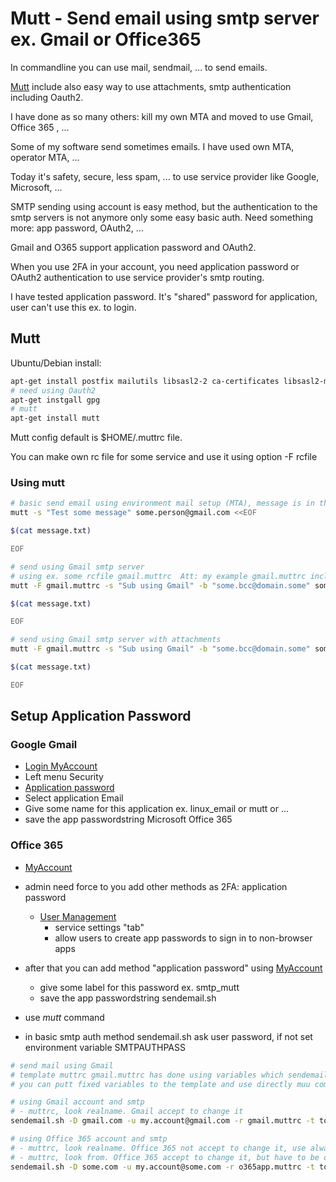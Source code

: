 # Mutt - Send email using smtp server ex. Gmail or Office365 #

In commandline you can use mail, sendmail, ... to send emails.

[Mutt](http://www.mutt.org/) include also easy way to use attachments, smtp authentication including Oauth2.

I have done as so many others: kill my own MTA and moved to use Gmail, Office 365 , ...

Some of my software send sometimes emails. I have used own MTA, operator MTA, ...

Today it's safety, secure, less spam, ... to use service provider like Google,  Microsoft, ...

SMTP sending using account is easy method, but the authentication to the smtp servers is not anymore only some easy basic auth. Need something more: app password, OAuth2, ...

Gmail and O365 support application password and OAuth2.  

When you use 2FA in your account, you need application password or OAuth2 authentication to use service provider's smtp routing.

I have tested application password. It's "shared" password for application, user can't use this ex. to login.

## Mutt ##

Ubuntu/Debian install:

```sh
apt-get install postfix mailutils libsasl2-2 ca-certificates libsasl2-modules
# need using Oauth2
apt-get instgall gpg
# mutt
apt-get install mutt
```

Mutt config default is $HOME/.muttrc file.

You can make own rc file for some service and use it using option -F rcfile

### Using mutt ###

```sh
# basic send email using environment mail setup (MTA), message is in the file message.txt
mutt -s "Test some message" some.person@gmail.com <<EOF

$(cat message.txt)

EOF
```

```sh
# send using Gmail smtp server
# using ex. some rcfile gmail.muttrc  Att: my example gmail.muttrc include env variables, need to setup those before using
mutt -F gmail.muttrc -s "Sub using Gmail" -b "some.bcc@domain.some" some.person@gmail.com <<EOF

$(cat message.txt)

EOF
```

```sh
# send using Gmail smtp server with attachments
mutt -F gmail.muttrc -s "Sub using Gmail" -b "some.bcc@domain.some" some.person@gmail.com -a example1.pdf -a example2.pdf <<EOF

$(cat message.txt)

EOF
```

## Setup Application Password ##

### Google Gmail ###
 * [Login MyAccount](https://myaccount.google.com/)
 * Left menu Security
 * [Application password](https://myaccount.google.com/apppasswords)
 * Select application Email
 * Give some name for this application ex. linux_email or mutt or ...
 * save the app passwordstring Microsoft Office 365

### Office 365 ###
 * [MyAccount](https://mysignins.microsoft.com/security-info)
 * admin need force  to you add other methods as 2FA: application password
     * [User Management](https://accounts.activedirectory.windowsazure.com)
       * service settings "tab"
       * allow users to create app passwords to sign in to non-browser apps
 * after that you can add method "application password" using [MyAccount](https://myaccount.google.com/)
    * give some label for this password ex. smtp_mutt
    * save the app passwordstring sendemail.sh

 * use *mutt* command
 * in basic smtp auth method sendemail.sh ask user password, if not set environment variable SMTPAUTHPASS


```sh
# send mail using Gmail
# template muttrc gmail.muttrc has done using variables which sendemail.sh expand.
# you can putt fixed variables to the template and use directly muu command 

# using Gmail account and smtp
# - muttrc, look realname. Gmail accept to change it
sendemail.sh -D gmail.com -u my.account@gmail.com -r gmail.muttrc -t to.some@example.com -s "Subject Gmail $(date)" -m message.txt -f from my.email@gmail.com  -p my_appgmail_password -a example1.pdf -a example2.pdf 

# using Office 365 account and smtp
# - muttrc, look realname. Office 365 not accept to change it, use always account Realname
# - muttrc, look from. Office 365 accept to change it, but have to be one of the aliases email which you have setup for account
sendemail.sh -D some.com -u my.account@some.com -r o365app.muttrc -t to.some@gmail.com -s "Subject O365 $(date)" -m message.txt -f from my.alias@some.com  -p my_appo365_password -a example1.pdf -a example2.pdf 
	
```


